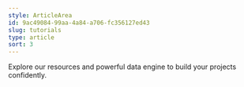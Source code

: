 ```yaml
---
style: ArticleArea
id: 9ac49084-99aa-4a84-a706-fc356127ed43
slug: tutorials
type: article
sort: 3
---
```

Explore our resources and powerful data engine to build your projects confidently.
